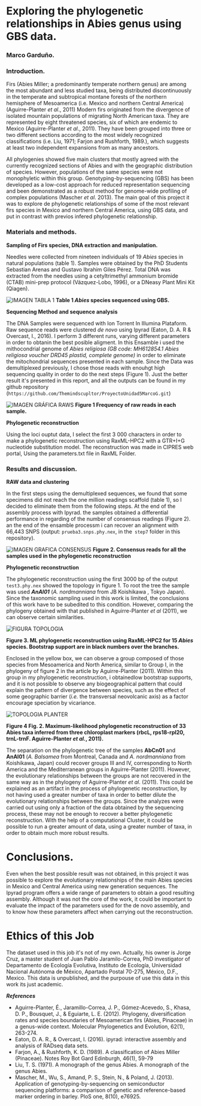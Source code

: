 # Exploring the phylogenetic relationships in Abies genus using GBS data.
### Marco Garduño.

### Introduction.

Firs (Abies Miller; a predominantly temperate northern genus) are among the most abundant and less studied taxa, being distributed discontinuously in the temperate and subtropical montane forests of the northern hemisphere of Mesoamerica (i.e. Mexico and northern Central America) (Aguirre-Planter *et al*., 2011) Modern firs originated from the divergence of isolated mountain populations of migrating North American taxa. They are represented by eight threatened species, six of which are endemic to Mexico (Aguirre-Planter *et al*., 2011). They have been grouped into three or two different sections according to the most widely recognized classifications (i.e. Liu, 1971; Farjon and Rushforth, 1989.), which suggests at least two independent expansions from as many ancestors. 

 All phylogenies showed five main clusters that mostly agreed with the currently recognized sections of Abies and with the geographic distribution of species. However, populations of the same species were not monophyletic within this group. Genotyping-by-sequencing (GBS) has been developed as a low-cost approach for reduced representation sequencing and been demonstrated as a robust method for genome-wide profiling of complex populations (Mascher *et al*. 2013). The main goal of this project it was to explore de phylogenetic relationships of some of the most relevant firs species in Mexico and northern Central America, using GBS data, and put in contrast with previos infered phylogenetic relationship.   
 
### Materials and methods.

**Sampling of Firs species, DNA extraction and manipulation.**

Needles were collected from nineteen individuals of 19 *Abies* species in natural populations (table 1). Samples were obtained by the PhD Students Sebastian Arenas and Gustavo Ibrahim Giles Pérez. Total DNA was extracted from the needles using a cetyltrimethyl ammonium bromide (CTAB) mini-prep protocol (Vázquez-Lobo, 1996), or a DNeasy Plant Mini Kit (Qiagen).

![IMAGEN TABLA 1](Tabla1.png)
**Table 1 *Abies* species sequenced using GBS.**

**Sequencing Method and sequence analysis**

The DNA Samples were sequenced with Ion Torrent In Illumina Plataform. Raw sequence reads were clustered *de novo* using Ipyrad (Eaton, D. A. R & Overcast, I., 2016). I perform 3 different runs, varying different parameters in order to obtanin the best posible aligment. In this Ensamble i used the mithocondrial genome of *Abies religiosa (GB code: MH612854.1 Abies religiosa voucher DRD45 plastid, complete genome)* in order to eliminate the mitochondrial sequences presented in each sample. Since the Data was demultiplexed previously, I chose those reads with enouhgt high sequencing quality in order to do the next steps (Figure 1). Just the better result it's presented in this report, and all the outputs can be found in my github repository (`https://github.com/Themindscupltor/ProyectoUnidad5MarcoG.git`)


![IMAGEN GRÁFICA RAWS](Raw_Graph.png)
**Figure 1 Frequency of raw reads in each sample.** 


**Phylogenetic reconstruction**

Using the loci ouptut data, I select the first 3 000 characters in order to make a phylogenetic reconstruction using RaxML-HPC2 with a GTR+I+G nucleotide substitution model. The reconstruction was made in CIPRES web portal, Using the parameters.txt file in RaxML Folder.

### Results and discussion.

**RAW data and clustering**

In the first steps using the demultiplexed sequences, we found that some specimens did not reach the one million readings scaffold (table 1), so I decided to eliminate them from the following steps. At the end of the assembly process with Ipyrad. the samples obtained a differential performance in regarding of the number of consensus readings (Figure 2). an the end of the ensamble processm i can recover an alignment with 66,443 SNPS (output: `prueba3.snps.phy.nex`, in the` step7` folder in this repository). 

![IMAGEN GRAFICA CONSENSUS](Consensus_Graph.jpeg)
**Figure 2. Consensus reads for all the samples used in the phylogenetic reconstruction**

**Phylogenetic reconstruction**

The phylogenetic reconstruction using the first 3000 bp of the output `test3.phy.nex` showed the topology in figure 1. To root the tree the sample was used ***AnAl01*** (*A. nordmanniana* from JB Koishikawa , Tokyo Japan). Since the taxonomic sampling used in this work is limited, the conclusions of this work have to be subedited to this condition. However, comparing the phylogeny obtained with that published in Aguirre-Planter *et al* (2011), we can observe certain similarities.

![FIGURA TOPOLOGIA](Abies.jpg)

**Figure 3. ML phylogenetic reconstruction using RaxML-HPC2 for 15 *Abies* species. Bootstrap support are in black numbers over the branches.**

Enclosed in the yellow box, we can observe a group composed of those species from Mesoamerica and North America, similar to Group I, in the phylogeny of figure 2 in the article by Aguirre-Planter (2011). Within this group in my phylogenetic reconstruction, i obtainedlow bootstrap supports, and it is not possible to observe any biogeographical pattern that could explain the pattern of divergence between species, such as the effect of some geographic barrier (*i.e.* the transversal neovolcanic axis) as a factor encourage speciation by vicariance. 

![TOPOLOGIA PLANTER](Planter.png)

**Figure 4 Fig. 2. Maximum-likelihood phylogenetic reconstruction of 33 Abies taxa inferred from three chloroplast markers (rbcL, rps18-rpl20, trnL-trnF. Aguirre-Planter *et al.*, 2011).**


 The separation on the phylogenetic tree of the samples **AbCn01** and **AnAl01** (*A. Balsamea* from Montreal, Canada and *A. nordmanniana* from Koishikawa, Japan) could recover groups III and IV, corresponding to North America and the Mediterranean groups in Aguirre-Planter (2011). However, the evolutionary relationships between the groups are not recovered in the same way as in the phylogeny of Aguirre-Planter *et al*. (2011). This could be explained as an artifact in the process of phylogenetic reconstruction, by not having used a greater number of taxa in order to better dilute the evolutionary relationships between the groups. Since the analyzes were carried out using only a fraction of the data obtained by the sequencing process, these may not be enough to recover a better phylogenetic reconstruction. With the help of a computational Cluster, it could be possible to run a greater amount of data, using a greater number of taxa, in order to obtain much more robust results.
 
 # Conclusions. 
 
 Even when the best possible result was not obtained, in this project it was possible to explore the evolutionary relationships of the main Abies species in Mexico and Central America using new generation sequences. The Ipyrad program offers a wide range of parameters to obtain a good resulting assembly. Although it was not the core of the work, it could be important to evaluate the impact of the parameters used for the de novo assembly, and to know how these parameters affect when carrying out the reconstruction. 
 
 # Ethics of this Job
 The dataset used in this job it's not of my own. Actually, his owner is Jorge Cruz, a master student of Juan Pablo Jaramilo-Correa, PhD investigator of Departamento de Ecología Evolutiva, Instituto de Ecología, Universidad Nacional Autónoma de México, Apartado Postal 70-275, México, D.F., Mexico. This data is unpublished, and the purpouse of use this data in this work its just academic. 
 
 ***References***

* Aguirre-Planter, É., Jaramillo-Correa, J. P., Gómez-Acevedo, S., Khasa, D. P., Bousquet, J., & Eguiarte, L. E. (2012). Phylogeny, diversification rates and species boundaries of Mesoamerican firs (Abies, Pinaceae) in a genus-wide context. Molecular Phylogenetics and Evolution, 62(1), 263-274.
* Eaton, D. A. R., & Overcast, I. (2016). ipyrad: interactive assembly and analysis of RADseq data sets.
* Farjon, A., & Rushforth, K. D. (1989). A classification of Abies Miller (Pinaceae). Notes Roy Bot Gard Edinburgh, 46(1), 59-79
* Liu, T. S. (1971). A monograph of the genus Abies. A monograph of the genus Abies.
* Mascher, M., Wu, S., Amand, P. S., Stein, N., & Poland, J. (2013). Application of genotyping-by-sequencing on semiconductor sequencing platforms: a comparison of genetic and reference-based marker ordering in barley. PloS one, 8(10), e76925.








